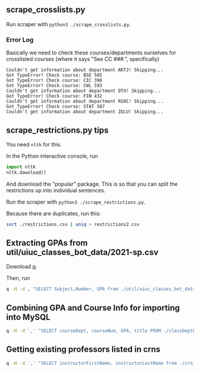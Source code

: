 ## scrape_crosslists.py 

Run scraper with `python3 ./scrape_crosslists.py`.

### Error Log

Basically we need to check these courses/departments ourselves for crosslisted courses (where it says "See CC ###.", specifically)

```
Couldn't get information about department ARTJ! Skipping...
Got TypeError! Check course: BSE 585
Got TypeError! Check course: CIC 390
Got TypeError! Check course: CWL 593
Couldn't get information about department DTX! Skipping...
Got TypeError! Check course: FIN 432
Couldn't get information about department RSOC! Skipping...
Got TypeError! Check course: STAT 587
Couldn't get information about department ZULU! Skipping...
```

## scrape_restrictions.py tips

You need `nltk` for this.

In the Python interactive console, run 

```py
import nltk
nltk.download()
```

And download the "popular" package. This is so that you can split the restrictions up into individual sentences.

Run the scraper with `python3 ./scrape_restrictions.py`. 

Because there are duplicates, run this: 

```sh
sort ./restrictions.csv | uniq > restrictions2.csv
```

## Extracting GPAs from util/uiuc_classes_bot_data/2021-sp.csv

Download [q](https://harelba.github.io/q/).

Then, run

```sh
q -H -d , "SELECT Subject,Number, GPA from ./util/uiuc_classes_bot_data/2021-sp.csv GROUP BY Subject,Number, GPA" > out.csv
```


## Combining GPA and Course Info for importing into MySQL

```sh
q -H -d ',' "SELECT courseDept, courseNum, GPA, title FROM ./classDeptNumGPA.csv NATURAL JOIN ./courseInfo.csv infofile" > test
```

## Getting existing professors listed in crns

```sh
q -H -d ',' "SELECT instructorFirstName, instructorLastName from ./crn_info.csv WHERE instructorFirstName IS NOT NULL GROUP BY instructorFirstName, instructorLastName" | sort > crnProfs.csv
```

